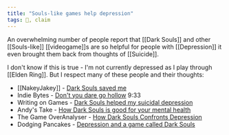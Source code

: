 ```yaml
---
title: "Souls-like games help depression"
tags: 🌱, claim
---
```


An overwhelming number of people report that [[Dark Souls]] and other [[Souls-like]] [[videogame]]s are so helpful for people with [[Depression]] it even brought them back from thoughts of [[Suicide]].

I don't know if this is true - I'm not currently depressed as I play through [[Elden Ring]]. But I respect many of these people and their thoughts:

- [[NakeyJakey]] - [Dark Souls saved me](https://youtu.be/iSJkxLdIlyE)
- Indie Bytes - [Don't you dare go hollow](https://youtu.be/1Y41l4FGHPg) 9:33
- Writing on Games - [Dark Souls helped my suicidal depression](https://youtu.be/viP4psS3MUQ)
- Andy's Take - [How Dark Souls is good for your mental health](https://www.youtube.com/watch?v=aHap4gM9LSI)
- The Game OverAnalyser - [How Dark Souls Confronts Depression](https://youtu.be/nXRqos8rKQ8)
- Dodging Pancakes -  [Depression and a game called Dark Souls](https://youtu.be/SZDqnri67kY)
